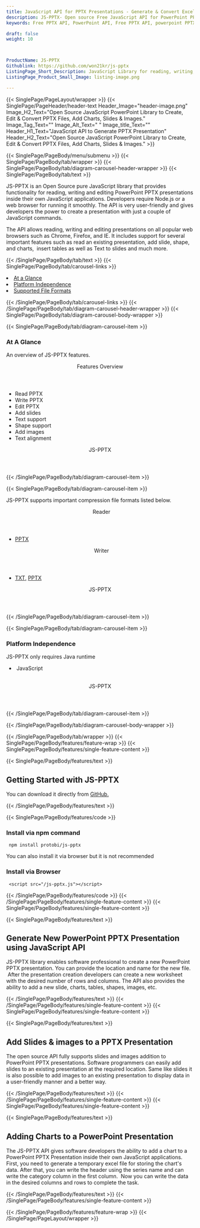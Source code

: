 ```yaml
---
title: JavaScript API for PPTX Presentations - Generate & Convert Excel Files
description: JS-PPTX- Open source Free JavaScript API for PowerPoint PPTX presentations. Generate, Edit & Convert PPTX Files, Add Charts, Slides & Images via JavaScript API.
keywords: Free PPTX API, PowerPoint API, Free PPTX API, powerpoint PPTX library, microsoft office API, Office Open XML, JavaScript PPTX API, JavaScript PPTX, JavaScript  presentation API, create PPTX slide, modify PPTX files, add image to presentation, add slides to PPTX, insert Charts in PPTX, Open Source JavaScript Libraries

draft: false
weight: 10



ProductName: JS-PPTX
Githublink: https://github.com/won21kr/js-pptx
ListingPage_Short_Description: JavaScript Library for reading, writing, editing PowerPoint PPTX presentation inside web applications.
ListingPage_Product_Small_Image: listing-image.png 

---
```


{{< SinglePage/PageLayout/wrapper >}}
{{< SinglePage/PageHeader/header-text
Header_Image="header-image.png"
Image_H2_Text="Open Source JavaScript PowerPoint Library to Create, Edit & Convert PPTX Files, Add Charts, Slides & Images."
Image_Tag_Text=""
Image_Alt_Text=" "
Image_title_Text=""
Header_H1_Text="JavaScript API to Generate PPTX Presentation"
Header_H2_Text="Open Source JavaScript PowerPoint Library to Create, Edit & Convert PPTX Files, Add Charts, Slides & Images." >}}

{{< SinglePage/PageBody/menu/submenu >}}
{{< SinglePage/PageBody/tab/wrapper >}}
{{< SinglePage/PageBody/tab/diagram-carousel-header-wrapper >}}
{{< SinglePage/PageBody/tab/text >}}



<p>JS-PPTX is an Open Source pure JavaScript library that provides functionality for reading, writing and editing PowerPoint PPTX presentations inside their own JavaScript applications. Developers require Node.js or a web browser for running it smoothly. The API is very user-friendly and gives developers the power to create a presentation with just a couple of JavaScript commands.</p>
<p>The API allows reading, writing and editing presentations on all popular web browsers such as Chrome, Firefox, and IE. It includes support for several important features such as read an existing presentation, add slide, shape, and charts,  insert tables as well as Text to slides and much more.</p>

{{< /SinglePage/PageBody/tab/text >}}
{{< SinglePage/PageBody/tab/carousel-links >}}

<li data-target="#diagramcarousel" data-slide-to="0"><a href="#">At a Glance</a></li>
<li data-target="#diagramcarousel" data-slide-to="2"><a href="#">Platform Independence</a></li>
<li data-target="#diagramcarousel" data-slide-to="1"><a class="activetab" href="#">Supported File Formats</a></li>


{{< /SinglePage/PageBody/tab/carousel-links >}}
{{< /SinglePage/PageBody/tab/diagram-carousel-header-wrapper >}}
{{< SinglePage/PageBody/tab/diagram-carousel-body-wrapper >}}

{{< SinglePage/PageBody/tab/diagram-carousel-item >}}
<h3>At A Glance</h3>
<p>An overview of JS-PPTX features.</p>
<div class="diagram1 d1-poi">
<div class="d1-row">
<div class="d1-col d1-left"><header>Features Overview</header>
<ul>
<li>Read PPTX</li>
<li>Write PPTX</li>
<li>Edit PPTX</li>
<li>Add slides</li>
<li>Text support</li>
<li>Shape support</li>
<li>Add images</li>
<li>Text alignment</li>
</ul>
</div>
<!--/left--></div>
<div class="d1-logo" style="border: none;"><!--<img src='listing-image.png' alt="Compression APIs for .NET" />--><header>JS-PPTX</header><footer><small></small></footer></div>
<!--/logo--></div>
<!--/diagram1-->
{{< /SinglePage/PageBody/tab/diagram-carousel-item >}}

{{< SinglePage/PageBody/tab/diagram-carousel-item >}}
<p>JS-PPTX supports important compression file formats listed below.</p>
<div class="diagram1 d2  d1-poi">
<div class="d1-row">
<div class="d1-col d1-left"><header><i class="fa fa-arrows-v "> </i> Reader</header>
<ul>
<li><a href="https://docs.fileformat.com/presentation/pptx/">PPTX</a></li>
</ul>
</div>
<!--/left-->
<div class="d1-col d1-right"><header><i class="fa  fa-long-arrow-down"> </i> Writer</header>
<ul>
<li><a href="https://docs.fileformat.com/word-processing/txt/">TXT</a><a href="https://docs.fileformat.com/presentation/pptx/">,</a> <a href="https://docs.fileformat.com/presentation/pptx/">PPTX</a></li>
</ul>
</div>
<!--/right--></div>
<!--/row-->
<div class="d1-logo" style="border: none;"><!--<img src='listing-image.png' alt="Compression APIs for .NET" />--><header>JS-PPTX</header><footer><small></small></footer></div>
<!--/logo--></div>
<!--/diagram2-->
{{< /SinglePage/PageBody/tab/diagram-carousel-item >}}

{{< SinglePage/PageBody/tab/diagram-carousel-item >}}
<h3>Platform Independence</h3>
<p>JS-PPTX only requires Java runtime</p>
<div class="diagram1 d1-poi">
<div class="d1-row">
<div class="d1-col d1-left">
<ul>
<li><em> </em>JavaScript</li>
</ul>
</div>
<!--/left-->
<div class="d1-col d1-right"> </div>
<!--/right--></div>
<!--/row-->
<div class="d1-logo" style="border: none;"><!--<img src='listing-image.png' alt="Compression APIs for .NET" />--><header>JS-PPTX</header><footer><small></small></footer></div>
<!--/logo--></div>
<!--/diagram2 -->
{{< /SinglePage/PageBody/tab/diagram-carousel-item >}}

{{< /SinglePage/PageBody/tab/diagram-carousel-body-wrapper >}}

{{< /SinglePage/PageBody/tab/wrapper >}}
{{< SinglePage/PageBody/features/feature-wrap >}}
{{< SinglePage/PageBody/features/single-feature-content >}}

{{< SinglePage/PageBody/features/text >}}
<h2 class="h2title">Getting Started with JS-PPTX</h2>
<p>You can download it directly from <a href="https://github.com/won21kr/js-pptx.git">GitHub.</a></p>
{{< /SinglePage/PageBody/features/text >}}

{{< SinglePage/PageBody/features/code >}}
<h3>Install via npm command</h3>
<pre><code class="html"> npm install protobi/js-pptx </code></pre>
<p>You can also install it via browser but it is not recommended</p>
<h3>Install via Browser</h3>
<pre><code class="html"> &lt;script src="/js-pptx.js"&gt;&lt;/script&gt;<code class="html"> </code></code></pre>


{{< /SinglePage/PageBody/features/code >}}
{{< /SinglePage/PageBody/features/single-feature-content >}}
{{< SinglePage/PageBody/features/single-feature-content >}}

{{< SinglePage/PageBody/features/text >}}
<h2 class="h2title">Generate New PowerPoint PPTX Presentation using JavaScript API</h2>
<p>JS-PPTX library enables software professional to create a new PowerPoint PPTX presentation. You can provide the location and name for the new file.  After the presentation creation developers can create a new worksheet with the desired number of rows and columns. The API also provides the ability to add a new slide, charts, tables, shapes, images, etc.</p>

{{< /SinglePage/PageBody/features/text >}}
{{< /SinglePage/PageBody/features/single-feature-content >}}
{{< SinglePage/PageBody/features/single-feature-content >}}

{{< SinglePage/PageBody/features/text >}}
<h2 class="h2title">Add Slides & images to a PPTX Presentation</h2>
<p>The open source API fully supports slides and images addition to PowerPoint PPTX presentations. Software programmers can easily add slides to an existing presentation at the required location. Same like slides it is also possible to add images to an existing presentation to display data in a user-friendly manner and a better way.</p>
{{< /SinglePage/PageBody/features/text >}}
{{< /SinglePage/PageBody/features/single-feature-content >}}
{{< SinglePage/PageBody/features/single-feature-content >}}

{{< SinglePage/PageBody/features/text >}}
<h2 class="h2title">Adding Charts to a PowerPoint Presentation</h2>
<p>The JS-PPTX API gives software developers the ability to add a chart to a PowerPoint PPTX Presentation inside their own JavaScript applications. First, you need to generate a temporary excel file for storing the chart's data. After that, you can write the header using the series name and can write the category column in the first column.  Now you can write the data in the desired columns and rows to complete the task.</p>


{{< /SinglePage/PageBody/features/text >}}
{{< /SinglePage/PageBody/features/single-feature-content >}}

{{< /SinglePage/PageBody/features/feature-wrap >}}
{{< /SinglePage/PageLayout/wrapper >}}